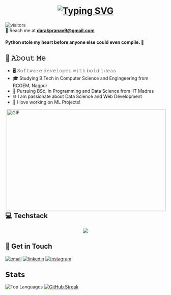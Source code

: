 <h1 align="center">
  <a href="https://git.io/typing-svg">
    <img src="https://readme-typing-svg.demolab.com?font=Segoe+UI&weight=600&size=35&duration=4000&pause=300&color=FFFFFF&center=true&vCenter=true&width=600&lines=Hey+Coder!%F0%9F%92%BB;I+am+Pranav+Darak+%F0%9F%98%8A;I+am+a+Web+Developer+%F0%9F%8D%81;I+am+a+Data+Scientist+%F0%9F%93%88;I+am+a+Software+Developer+%F0%9F%92%80" alt="Typing SVG" />
  </a>
</h1>




![visitors](https://vbr.nathanchung.dev/badge?page_id=pranavdarak&color=00cf00)
<br>
📧 Reach me at **darakpranav9@gmail.com**
#### Python stole my heart before anyone else could even compile. 💖




## :book: 𝙰𝚋𝚘𝚞𝚝 𝙼𝚎
- 🖥 𝚂𝚘𝚏𝚝𝚠𝚊𝚛𝚎 𝚍𝚎𝚟𝚎𝚕𝚘𝚙𝚎𝚛 𝚠𝚒𝚝𝚑 𝚋𝚘𝚕𝚍 𝚒𝚍𝚎𝚊𝚜
- 🎓 Studying B.Tech in Computer Science and Engingeering from RCOEM, Nagpur
- 💼 Pursuing BSc. in Programming and Data Science from IIT Madras
- 🌐 I am passionate about Data Science and Web Development
- 🧠 I love working on ML Projects!

<img align="right" alt="GIF" src="./gif.gif" width="500" height="320" />

## 💻 Techstack
<p align="center">
      <a href="https://skillicons.dev">
    <img src="https://skillicons.dev/icons?i=c,python,java,html,css,js,vue,react,flask,django,sqlite,git,aws&perline=5" />
  </a>
</p>

## :link: Get in Touch
<p align="center">

  <a href="mailto:darakpranav9@gmail.com"><img src="https://img.icons8.com/color/96/000000/gmail.png" alt="email"/></a>
  <a href="https://www.linkedin.com/in/pranavdarak"><img src="https://img.icons8.com/color/96/000000/linkedin.png" alt="linkedin"/></a>
  <a href="https://www.instagram.com/pranav_drock"><img src="https://img.icons8.com/color/96/000000/instagram-new.png" alt="instagram"/></a>
</p>

## 𝗦𝘁𝗮𝘁𝘀
![Top Languages](https://github-readme-stats.vercel.app/api/top-langs/?username=pranavdarak&layout=compact)
<a href="https://git.io/streak-stats"><img src="https://streak-stats.demolab.com?user=pranavdarak&theme=github-blue&border_radius=10" alt="GitHub Streak" /></a> 
